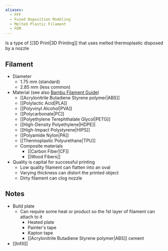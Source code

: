 ```yaml
---
aliases:
  - FFF
  - Fused Deposition Modeling
  - Melted Plastic Filament
  - FDM
---
```

Is a type of [[3D Print|3D Printing]] that uses melted thermoplastic disposed by a nozzle
## Filament
- Diameter
	- 1.75 mm (standard)
	- 2.85 mm (less common)
- Material (see also [Bambu Filament Guide](https://bambulab.com/en/filament-guide))
	- [[Acrylonitrile Butadiene Styrene polymer|ABS]]
	- [[Polylactic Acid|PLA]]
	- [[Polyvinyl Alcohol|PVA]]
	- [[Polycarbonate|PC]]
	- [[Polyethylene Terephthalate Glycol|PETG]]
	- [[High-Density Polyethylene|HDPE]]
	- [[High-Impact Polystyrene|HIPS]]
	- [[Polyamide Nylon|PA]]
	- [[Thermoplastic Polyurethane|TPU]]
	- Composite materials
		- [[Carbon Fiber|CF]]
		- [[Wood Fibers]]
- Quality is capital for successful printing 
	- Low quality filament can flatten into an oval
	- Varying thickness can distort the printed object
	- Dirty filament can clog nozzle
## Notes
- Build plate
	- Can require some heat or product so the 1st layer of filament can attach to it
		- Heated plate
		- Painter's tape
		- Kapton tape
		- [[Acrylonitrile Butadiene Styrene polymer|ABS]] cement
- [[Infill]]